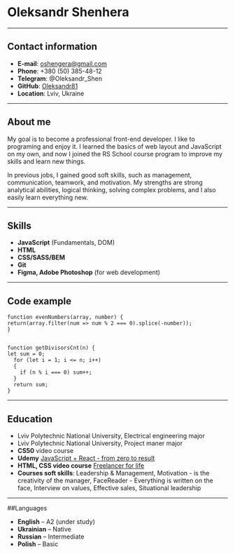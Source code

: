 ﻿# Oleksandr Shenhera
----
## Contact information



* **E-mail**: oshengera@gmail.com
* **Phone**: +380 (50) 385-48-12
* **Telegram**: @Oleksandr_Shen
* **GitHub**: [Oleksandr81](https://github.com/Oleksandr81)
* **Location**: Lviv, Ukraine

----
## About me


My goal is to become a professional front-end developer. I like to programing and enjoy it. I learned the basics of web layout and JavaScript on my own, and now I joined the RS School course program to improve my skills and learn new things.


In previous jobs, I gained good soft skills, such as management, communication, teamwork, and motivation. My strengths are strong analytical abilities, logical thinking, solving complex problems, and I also easily learn everything new.

----
## Skills

* **JavaScript** (Fundamentals, DOM)
* **HTML**
* **CSS/SASS/BEM**
* **Git**
* **Figma, Adobe Photoshop** (for web development)
----
## Code example

```
function evenNumbers(array, number) {
return(array.filter(num => num % 2 === 0).splice(-number));
}


function getDivisorsCnt(n) {
let sum = 0;
  for (let i = 1; i <= n; i++)
  {
    if (n % i === 0) sum++;
  }
  return sum;
}
```
----

## Education
	
* Lviv Polytechnic National University, Electrical engineering major
* Lviv Polytechnic National University, Project maner major
* **CS50** video course
* **Udemy** [JavaScript + React - from zero to result](https://www.udemy.com/course/javascript_full/)
* **HTML, CSS video course** [Freelancer for life](https://www.youtube.com/watch?v=BsQd9uOHjMM&list=PLM6XATa8CAG4uCli-pMvuvwj46UaQoqIc)
* **Courses soft skills**: Leadership & Management, Motivation - is the creativity of the manager, FaceReader - Everything is written on the face, Interview on values, Effective sales, Situational leadership

----
##Languages
* **English** – A2 (under study)
* **Ukrainian** – Native
* **Russian** – Intermediate
* **Polish** – Basic
